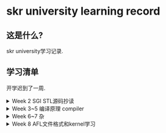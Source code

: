 # skr university learning record

## 这是什么?

skr university学习记录.

## 学习清单

开学迟到了一周.

<details>
<summary>Week 2 SGI STL源码抄读</summary>


- [x] ``SGI STL源码抄读``:  进度Allocator->Iterator->base function->vector

- [x] ``思考题1``:操作不恰当时造成的安全问题.

  - vector中erase删除某个元素时,后面的元素会自动向前移动,如果在一个循环中先得到原来的end,但是erase之后,vector的last指针前移,而end却是原来的值,所以会出现野指针.
  - 这个是sad师傅的思路:就是vector的二倍扩充,可能会转移到另外一块内存,而原来的指针指向的地方就会是已经被析构过了的.

- [ ] `待完善`:

  - [ ] asan的使用:用来验证poc

  - [ ] 复习STL:因为当时学的比较仓促,可能还有一些地方并没有理清楚.
</details>

<details>
<summary>Week 3~5 编译原理 compiler</summary>

- [x] 哈工大mooc
- [x] cs143 PA2-PA4 
- [ ] `待完善`:
  - [ ] 总结
</details>
<details>
<summary>Week 6~7 杂 </summary>

- [x] 学校大作业
- [x] 退休前的几场CTF 
- [x] 学了一点AFL的知识
</details>
<details>
<summary>Week 8 AFL文件格式和kernel学习</summary>

- [x] WinAFL : 在看关于GDI+的内容
- [x] csapp的学习
